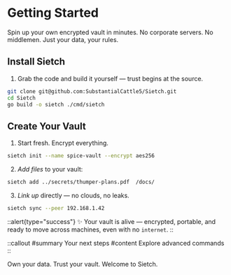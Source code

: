 # Getting Started

Spin up your own encrypted vault in minutes.
No corporate servers. No middlemen. Just your data, your rules.

## Install Sietch

1. Grab the code and build it yourself — trust begins at the source.

```bash [sh]
git clone git@github.com:SubstantialCattle5/Sietch.git
cd Sietch
go build -o sietch ./cmd/sietch
```

## Create Your Vault

1. Start fresh. Encrypt everything.

```bash [sh]
sietch init --name spice-vault --encrypt aes256
```

2. _Add files_ to your vault:

```bash [sh]
sietch add ../secrets/thumper-plans.pdf  /docs/
```

3. _Link up_ directly — no clouds, no leaks.

```bash [sh]
sietch sync --peer 192.168.1.42
```

::alert{type="success"}
✨ Your vault is alive — encrypted, portable, and ready to move across machines, even with no `internet`.
::

::callout
#summary
Your next steps
#content
Explore advanced commands
::

Own your data. Trust your vault. Welcome to Sietch.
